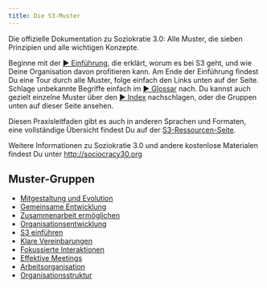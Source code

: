 ```yaml
---
title: Die S3-Muster
---
```


Die offizielle Dokumentation zu Soziokratie 3.0: Alle Muster, die sieben Prinzipien und alle wichtigen Konzepte.

Beginne mit der [&#9654; Einführung](introduction.html), die erklärt, worum es bei S3 geht, und wie Deine Organisation davon profitieren kann. Am Ende der Einführung findest Du eine Tour durch alle Muster, folge einfach den Links unten auf der Seite. Schlage unbekannte Begriffe einfach im [ &#9654; Glossar](glossary.html) nach. Du kannst auch gezielt einzelne Muster über den [&#9654; Index](pattern-index.html) nachschlagen, oder die Gruppen unten auf dieser Seite ansehen.

Diesen Praxisleitfaden gibt es auch in anderen Sprachen und Formaten, eine vollständige Übersicht findest Du auf der [S3-Ressourcen-Seite](https://sociocracy30.org/resources).

Weitere Informationen zu Soziokratie 3.0 und andere kostenlose Materialen findest Du unter <http://sociocracy30.org>

## Muster-Gruppen

- [Mitgestaltung und Evolution](co-creation-and-evolution.html)
- [Gemeinsame Entwicklung](peer-development.html)
- [Zusammenarbeit ermöglichen](enablers-of-collaboration.html)
- [Organisationsentwicklung](building-organizations.html)
- [S3 einführen](bringing-in-s3.html)
- [Klare Vereinbarungen](defining-agreements.html)
- [Fokussierte Interaktionen](focused-interactions.html)
- [Effektive Meetings](meeting-practices.html)
- [Arbeitsorganisation](organizing-work.html)
- [Organisationsstruktur](organizational-structure.html)
